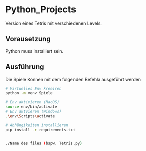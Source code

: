 # Python_Projects

Version eines Tetris mit verschiedenen Levels. 

## Vorausetzung
Python muss installiert sein.

## Ausführung
Die Spiele Können mit dem folgenden Befehla ausgeführt werden

````bash
# Virtuelles Env kreeiren 
python -m venv Spiele

# Env aktivieren (MacOS)
source env/bin/activate
# Env aktvieren (Windows)
.\env\Scripts\activate

# Abhängikeiten installieren
pip install -r requirements.txt


./Name des files (bspw. Tetris.py)

````
